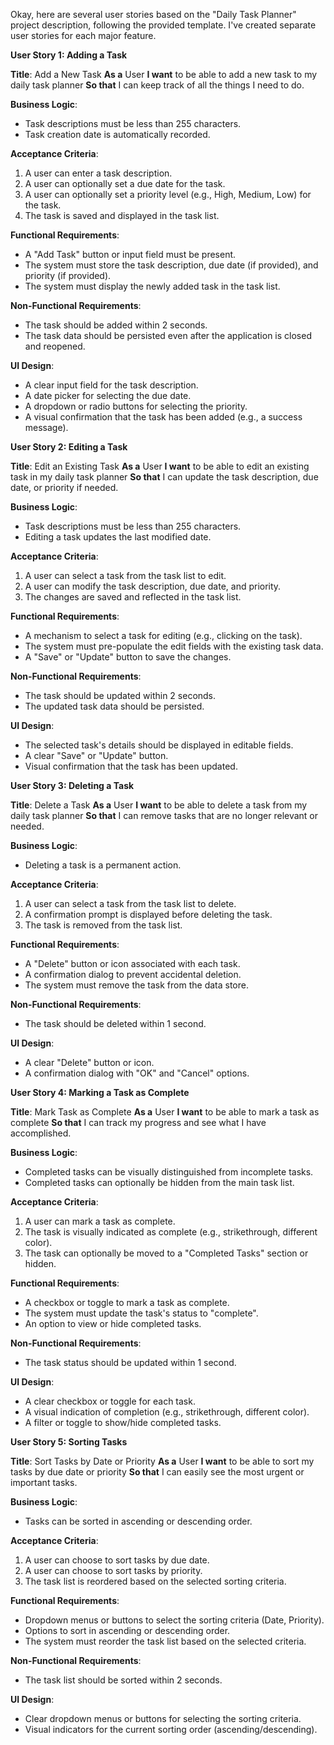 Okay, here are several user stories based on the "Daily Task Planner" project description, following the provided template. I've created separate user stories for each major feature.

**User Story 1: Adding a Task**

**Title**: Add a New Task
**As a** User
**I want** to be able to add a new task to my daily task planner
**So that** I can keep track of all the things I need to do.

**Business Logic**:
- Task descriptions must be less than 255 characters.
- Task creation date is automatically recorded.

**Acceptance Criteria**:
1.  A user can enter a task description.
2.  A user can optionally set a due date for the task.
3.  A user can optionally set a priority level (e.g., High, Medium, Low) for the task.
4.  The task is saved and displayed in the task list.

**Functional Requirements**:
- A "Add Task" button or input field must be present.
- The system must store the task description, due date (if provided), and priority (if provided).
- The system must display the newly added task in the task list.

**Non-Functional Requirements**:
- The task should be added within 2 seconds.
- The task data should be persisted even after the application is closed and reopened.

**UI Design**:
- A clear input field for the task description.
- A date picker for selecting the due date.
- A dropdown or radio buttons for selecting the priority.
- A visual confirmation that the task has been added (e.g., a success message).

**User Story 2: Editing a Task**

**Title**: Edit an Existing Task
**As a** User
**I want** to be able to edit an existing task in my daily task planner
**So that** I can update the task description, due date, or priority if needed.

**Business Logic**:
- Task descriptions must be less than 255 characters.
- Editing a task updates the last modified date.

**Acceptance Criteria**:
1. A user can select a task from the task list to edit.
2. A user can modify the task description, due date, and priority.
3. The changes are saved and reflected in the task list.

**Functional Requirements**:
- A mechanism to select a task for editing (e.g., clicking on the task).
- The system must pre-populate the edit fields with the existing task data.
- A "Save" or "Update" button to save the changes.

**Non-Functional Requirements**:
- The task should be updated within 2 seconds.
- The updated task data should be persisted.

**UI Design**:
- The selected task's details should be displayed in editable fields.
- A clear "Save" or "Update" button.
- Visual confirmation that the task has been updated.

**User Story 3: Deleting a Task**

**Title**: Delete a Task
**As a** User
**I want** to be able to delete a task from my daily task planner
**So that** I can remove tasks that are no longer relevant or needed.

**Business Logic**:
- Deleting a task is a permanent action.

**Acceptance Criteria**:
1. A user can select a task from the task list to delete.
2. A confirmation prompt is displayed before deleting the task.
3. The task is removed from the task list.

**Functional Requirements**:
- A "Delete" button or icon associated with each task.
- A confirmation dialog to prevent accidental deletion.
- The system must remove the task from the data store.

**Non-Functional Requirements**:
- The task should be deleted within 1 second.

**UI Design**:
- A clear "Delete" button or icon.
- A confirmation dialog with "OK" and "Cancel" options.

**User Story 4: Marking a Task as Complete**

**Title**: Mark Task as Complete
**As a** User
**I want** to be able to mark a task as complete
**So that** I can track my progress and see what I have accomplished.

**Business Logic**:
- Completed tasks can be visually distinguished from incomplete tasks.
- Completed tasks can optionally be hidden from the main task list.

**Acceptance Criteria**:
1. A user can mark a task as complete.
2. The task is visually indicated as complete (e.g., strikethrough, different color).
3. The task can optionally be moved to a "Completed Tasks" section or hidden.

**Functional Requirements**:
- A checkbox or toggle to mark a task as complete.
- The system must update the task's status to "complete".
- An option to view or hide completed tasks.

**Non-Functional Requirements**:
- The task status should be updated within 1 second.

**UI Design**:
- A clear checkbox or toggle for each task.
- A visual indication of completion (e.g., strikethrough, different color).
- A filter or toggle to show/hide completed tasks.

**User Story 5: Sorting Tasks**

**Title**: Sort Tasks by Date or Priority
**As a** User
**I want** to be able to sort my tasks by due date or priority
**So that** I can easily see the most urgent or important tasks.

**Business Logic**:
- Tasks can be sorted in ascending or descending order.

**Acceptance Criteria**:
1. A user can choose to sort tasks by due date.
2. A user can choose to sort tasks by priority.
3. The task list is reordered based on the selected sorting criteria.

**Functional Requirements**:
- Dropdown menus or buttons to select the sorting criteria (Date, Priority).
- Options to sort in ascending or descending order.
- The system must reorder the task list based on the selected criteria.

**Non-Functional Requirements**:
- The task list should be sorted within 2 seconds.

**UI Design**:
- Clear dropdown menus or buttons for selecting the sorting criteria.
- Visual indicators for the current sorting order (ascending/descending).
